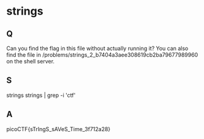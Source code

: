 
# strings

## Q

Can you find the flag in this file without actually running it? You can also find the file in /problems/strings_2_b7404a3aee308619cb2ba79677989960 on the shell server.

## S

strings strings  | grep -i 'ctf'

## A

picoCTF{sTrIngS_sAVeS_Time_3f712a28}



